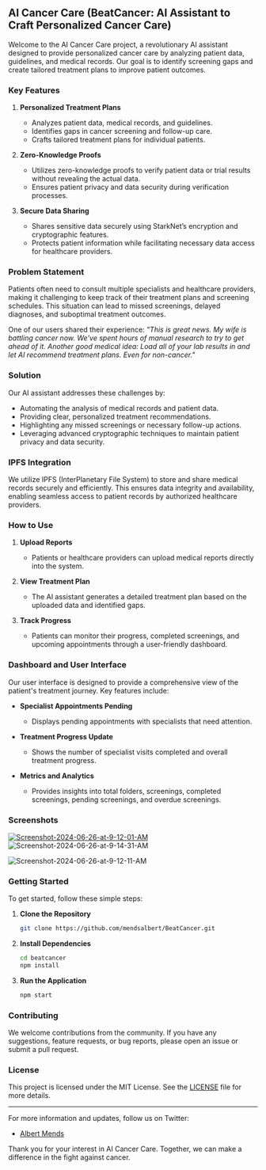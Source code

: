 ## AI Cancer Care (BeatCancer: AI Assistant to Craft Personalized Cancer Care)

Welcome to the AI Cancer Care project, a revolutionary AI assistant designed to provide personalized cancer care by analyzing patient data, guidelines, and medical records. Our goal is to identify screening gaps and create tailored treatment plans to improve patient outcomes.

### Key Features

1. **Personalized Treatment Plans**

   - Analyzes patient data, medical records, and guidelines.
   - Identifies gaps in cancer screening and follow-up care.
   - Crafts tailored treatment plans for individual patients.

2. **Zero-Knowledge Proofs**

   - Utilizes zero-knowledge proofs to verify patient data or trial results without revealing the actual data.
   - Ensures patient privacy and data security during verification processes.

3. **Secure Data Sharing**
   - Shares sensitive data securely using StarkNet’s encryption and cryptographic features.
   - Protects patient information while facilitating necessary data access for healthcare providers.

### Problem Statement

Patients often need to consult multiple specialists and healthcare providers, making it challenging to keep track of their treatment plans and screening schedules. This situation can lead to missed screenings, delayed diagnoses, and suboptimal treatment outcomes.

One of our users shared their experience: _"This is great news. My wife is battling cancer now. We’ve spent hours of manual research to try to get ahead of it. Another good medical idea: Load all of your lab results in and let AI recommend treatment plans. Even for non-cancer."_

### Solution

Our AI assistant addresses these challenges by:

- Automating the analysis of medical records and patient data.
- Providing clear, personalized treatment recommendations.
- Highlighting any missed screenings or necessary follow-up actions.
- Leveraging advanced cryptographic techniques to maintain patient privacy and data security.

### IPFS Integration

We utilize IPFS (InterPlanetary File System) to store and share medical records securely and efficiently. This ensures data integrity and availability, enabling seamless access to patient records by authorized healthcare providers.

### How to Use

1. **Upload Reports**

   - Patients or healthcare providers can upload medical reports directly into the system.

2. **View Treatment Plan**

   - The AI assistant generates a detailed treatment plan based on the uploaded data and identified gaps.

3. **Track Progress**
   - Patients can monitor their progress, completed screenings, and upcoming appointments through a user-friendly dashboard.

### Dashboard and User Interface

Our user interface is designed to provide a comprehensive view of the patient's treatment journey. Key features include:

- **Specialist Appointments Pending**
  - Displays pending appointments with specialists that need attention.
- **Treatment Progress Update**

  - Shows the number of specialist visits completed and overall treatment progress.

- **Metrics and Analytics**
  - Provides insights into total folders, screenings, completed screenings, pending screenings, and overdue screenings.

### Screenshots

<a href="https://ibb.co/hWHZ2Zj"><img src="https://i.ibb.co/Ph4919n/Screenshot-2024-06-26-at-9-12-01-AM.png" alt="Screenshot-2024-06-26-at-9-12-01-AM" border="0"></a>
<img src="https://i.ibb.co/qRY3Lxs/Screenshot-2024-06-26-at-9-14-31-AM.png" alt="Screenshot-2024-06-26-at-9-14-31-AM" border="0">

   <img src="https://i.ibb.co/vJPVVKZ/Screenshot-2024-06-26-at-9-12-11-AM.png" alt="Screenshot-2024-06-26-at-9-12-11-AM" border="0">

### Getting Started

To get started, follow these simple steps:

1. **Clone the Repository**

   ```bash
   git clone https://github.com/mendsalbert/BeatCancer.git
   ```

2. **Install Dependencies**

   ```bash
   cd beatcancer
   npm install
   ```

3. **Run the Application**
   ```bash
   npm start
   ```

### Contributing

We welcome contributions from the community. If you have any suggestions, feature requests, or bug reports, please open an issue or submit a pull request.

### License

This project is licensed under the MIT License. See the [LICENSE](./LICENSE) file for more details.

---

For more information and updates, follow us on Twitter:

- [Albert Mends](https://x.com/mendsalbert)

Thank you for your interest in AI Cancer Care. Together, we can make a difference in the fight against cancer.
